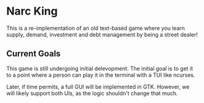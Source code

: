 # Narc King
This is a re-implementation of an old text-based game where you learn supply, demand, investment and debt management by being a street dealer!
## Current Goals
This game is still undergoing initial delevopment. The initial goal is to get it to a point where a person can play it in the terminal with a TUI like ncurses. 

Later, if time permits, a full GUI will be implemented in GTK. However, we will likely support both UIs, as the logic shouldn't change that much.
